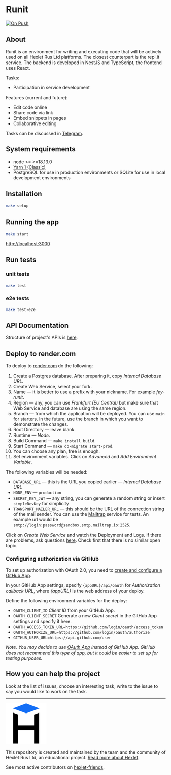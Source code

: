 # Runit

[![On Push](https://github.com/hexlet-rus/runit/actions/workflows/push.yml/badge.svg?event=push)](https://github.com/hexlet-rus/runit/actions/workflows/push.yml)

## About

Runit is an environment for writing and executing code that will be actively used on all Hexlet Rus Ltd platforms. The closest counterpart is the repl.it service. The backend is developed in NestJS and TypeScript, the frontend uses React.

Tasks:

* Participation in service development

Features (current and future):

* Edit code online
* Share code via link
* Embed snippets in pages
* Collaborative editing

Tasks can be discussed in [Telegram](https://t.me/hexletcommunity/12).

## System requirements

* node >= >=18.13.0
* [Yarn 1 (Classic)](https://classic.yarnpkg.com/)
* PostgreSQL for use in production environments or SQLite for use in local development environments

## Installation

```bash
make setup
```

## Running the app

```bash
make start
```

<http://localhost:3000>

## Run tests

### unit tests

```bash
make test
```

### e2e tests

```bash
make test-e2e
```

## API Documentation

Structure of project's APIs is [here](https://runit.hexlet.ru/api).

## Deploy to render.com

To deploy to [render.com](https://dashboard.render.com/) do the following:

1. Create a Postgres database. After preparing it, copy *Internal Database URL*.
2. Create Web Service, select your fork.
3. Name — it is better to use a prefix with your nickname. For example *fey-runit*.
4. Region — any, you can use *Frankfurt (EU Central)* but make sure that Web Service and database are using the same region.
5. Branch — from which the application will be deployed. You can use `main` for starters. In the future, use the branch in which you want to demonstrate the changes.
6. Root Directory — leave blank.
7. Runtime — *Node*.
8. Build Command — `make install build`.
9. Start Command — `make db-migrate start-prod`.
10. You can choose any plan, free is enough.
11. Set environment variables. Click on *Advanced* and *Add Environment Variable*.

The following variables will be needed:

* `DATABASE_URL` — this is the URL you copied earlier — *Internal Database URL*
* `NODE_ENV` — `production`
* `SECRET_KEY_JWT` — any string, you can generate a random string or insert `simpleDevKey` for simplicity
* `TRANSPORT_MAILER_URL` — this should be the URL of the connection string of the mail sender. You can use the [Mailtrap](https://mailtrap.io/) service for tests. An example url would be `smtp://login:password@sandbox.smtp.mailtrap.io:2525`.

Click on *Create Web Service* and watch the Deployment and Logs. If there are problems, ask questions [here](https://github.com/hexlet-rus/runit/discussions/categories/q-a). Check first that there is no similar open topic.

### Configuring authorization via GitHub

To set up authorization with OAuth 2.0, you need to [create and configure a GitHub App](https://docs.github.com/en/apps/creating-github-apps/about-creating-github-apps/about-creating-github-apps).

In your GitHub App settings, specify `{appURL}/api/oauth` for *Authorization callback URL*, where *{appURL}* is the web address of your deploy.

Define the following environment variables for the deploy:

* `OAUTH_CLIENT_ID` *Client ID* from your GitHub App.
* `OAUTH_CLIENT_SECRET` Generate a new *Client secret* in the GitHub App settings and specify it here.
* `OAUTH_ACCESS_TOKEN_URL=https://github.com/login/oauth/access_token`
* `OAUTH_AUTHORIZE_URL=https://github.com/login/oauth/authorize`
* `GITHUB_USER_URL=https://api.github.com/user`

*Note. You may decide to use [OAuth App](https://docs.github.com/en/apps/creating-github-apps/about-creating-github-apps/about-creating-github-apps) instead of GitHub App. GitHub does not recommend this type of app, but it could be easier to set up for testing purposes.*

## How you can help the project

Look at the list of issues, choose an interesting task, write to the issue to say you would like to work on the task.

---

[![Hexlet Rus Ltd logo](https://raw.githubusercontent.com/Hexlet/assets/master/images/hexlet_logo128.png)](https://hexlet.io/?utm_source=github&utm_medium=link&utm_campaign=hexlet-editor)

This repository is created and maintained by the team and the community of Hexlet Rus Ltd, an educational project. [Read more about Hexlet](https://hexlet.io/?utm_source=github&utm_medium=link&utm_campaign=hexlet-editor).

See most active contributors on [hexlet-friends](https://friends.hexlet.io/).
